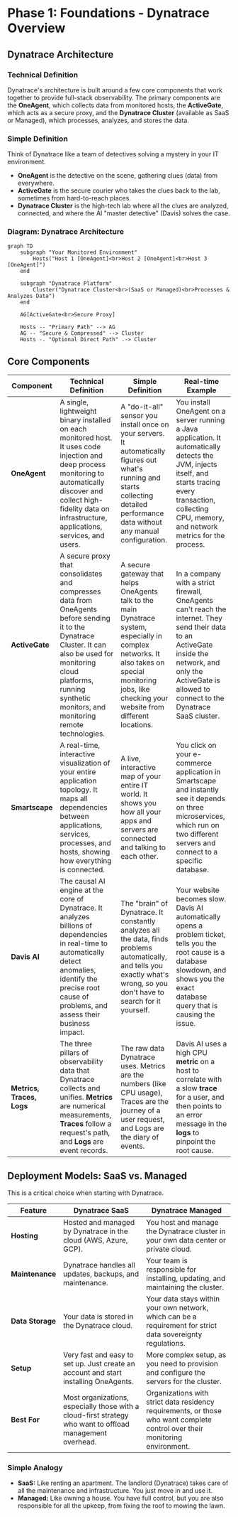 # Phase 1: Foundations - Dynatrace Overview

## Dynatrace Architecture

### Technical Definition
Dynatrace's architecture is built around a few core components that work together to provide full-stack observability. The primary components are the **OneAgent**, which collects data from monitored hosts, the **ActiveGate**, which acts as a secure proxy, and the **Dynatrace Cluster** (available as SaaS or Managed), which processes, analyzes, and stores the data.

### Simple Definition
Think of Dynatrace like a team of detectives solving a mystery in your IT environment.
*   **OneAgent** is the detective on the scene, gathering clues (data) from everywhere.
*   **ActiveGate** is the secure courier who takes the clues back to the lab, sometimes from hard-to-reach places.
*   **Dynatrace Cluster** is the high-tech lab where all the clues are analyzed, connected, and where the AI "master detective" (Davis) solves the case.

### Diagram: Dynatrace Architecture

```mermaid
graph TD
    subgraph "Your Monitored Environment"
        Hosts("Host 1 [OneAgent]<br>Host 2 [OneAgent]<br>Host 3 [OneAgent]")
    end

    subgraph "Dynatrace Platform"
        Cluster("Dynatrace Cluster<br>(SaaS or Managed)<br>Processes & Analyzes Data")
    end

    AG[ActiveGate<br>Secure Proxy]

    Hosts -- "Primary Path" --> AG
    AG -- "Secure & Compressed" --> Cluster
    Hosts -. "Optional Direct Path" .-> Cluster
```

## Core Components

| Component | Technical Definition | Simple Definition | Real-time Example |
|---|---|---|---|
| **OneAgent** | A single, lightweight binary installed on each monitored host. It uses code injection and deep process monitoring to automatically discover and collect high-fidelity data on infrastructure, applications, services, and users. | A "do-it-all" sensor you install once on your servers. It automatically figures out what's running and starts collecting detailed performance data without any manual configuration. | You install OneAgent on a server running a Java application. It automatically detects the JVM, injects itself, and starts tracing every transaction, collecting CPU, memory, and network metrics for the process. |
| **ActiveGate** | A secure proxy that consolidates and compresses data from OneAgents before sending it to the Dynatrace Cluster. It can also be used for monitoring cloud platforms, running synthetic monitors, and monitoring remote technologies. | A secure gateway that helps OneAgents talk to the main Dynatrace system, especially in complex networks. It also takes on special monitoring jobs, like checking your website from different locations. | In a company with a strict firewall, OneAgents can't reach the internet. They send their data to an ActiveGate inside the network, and only the ActiveGate is allowed to connect to the Dynatrace SaaS cluster. |
| **Smartscape** | A real-time, interactive visualization of your entire application topology. It maps all dependencies between applications, services, processes, and hosts, showing how everything is connected. | A live, interactive map of your entire IT world. It shows you how all your apps and servers are connected and talking to each other. | You click on your e-commerce application in Smartscape and instantly see it depends on three microservices, which run on two different servers and connect to a specific database. |
| **Davis AI** | The causal AI engine at the core of Dynatrace. It analyzes billions of dependencies in real-time to automatically detect anomalies, identify the precise root cause of problems, and assess their business impact. | The "brain" of Dynatrace. It constantly analyzes all the data, finds problems automatically, and tells you exactly what's wrong, so you don't have to search for it yourself. | Your website becomes slow. Davis AI automatically opens a problem ticket, tells you the root cause is a database slowdown, and shows you the exact database query that is causing the issue. |
| **Metrics, Traces, Logs** | The three pillars of observability data that Dynatrace collects and unifies. **Metrics** are numerical measurements, **Traces** follow a request's path, and **Logs** are event records. | The raw data Dynatrace uses. Metrics are the numbers (like CPU usage), Traces are the journey of a user request, and Logs are the diary of events. | Davis AI uses a high CPU **metric** on a host to correlate with a slow **trace** for a user, and then points to an error message in the **logs** to pinpoint the root cause. |

## Deployment Models: SaaS vs. Managed

This is a critical choice when starting with Dynatrace.

| Feature | Dynatrace SaaS | Dynatrace Managed |
|---|---|---|
| **Hosting** | Hosted and managed by Dynatrace in the cloud (AWS, Azure, GCP). | You host and manage the Dynatrace cluster in your own data center or private cloud. |
| **Maintenance** | Dynatrace handles all updates, backups, and maintenance. | Your team is responsible for installing, updating, and maintaining the cluster. |
| **Data Storage** | Your data is stored in the Dynatrace cloud. | Your data stays within your own network, which can be a requirement for strict data sovereignty regulations. |
| **Setup** | Very fast and easy to set up. Just create an account and start installing OneAgents. | More complex setup, as you need to provision and configure the servers for the cluster. |
| **Best For** | Most organizations, especially those with a cloud-first strategy who want to offload management overhead. | Organizations with strict data residency requirements, or those who want complete control over their monitoring environment. |

### Simple Analogy
*   **SaaS:** Like renting an apartment. The landlord (Dynatrace) takes care of all the maintenance and infrastructure. You just move in and use it.
*   **Managed:** Like owning a house. You have full control, but you are also responsible for all the upkeep, from fixing the roof to mowing the lawn.